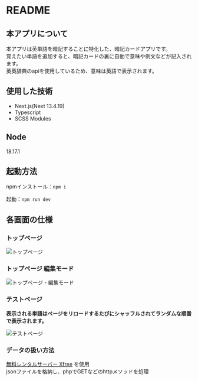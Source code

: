# README

## 本アプリについて

本アプリは英単語を暗記することに特化した、暗記カードアプリです。<br>
覚えたい単語を追加すると、暗記カードの裏に自動で意味や例文などが記入されます。<br>
英英辞典のapiを使用しているため、意味は英語で表示されます。

## 使用した技術

- Next.js(Next 13.4.19)
- Typescript
- SCSS Modules

## Node
18.17.1
## 起動方法

npmインストール：`npm i `

起動：`npm run dev`

## 各画面の仕様

### トップページ
![トップページ](https://github.com/yujioyama/flashcard/assets/43977868/c131914f-8cd2-4856-8de8-3e88d1eacd59)


### トップページ 編集モード


![トップページ - 編集モード](https://github.com/yujioyama/flashcard/assets/43977868/8c13b8fc-703d-490d-b71d-c85c1769ec93)


### テストページ


**表示される単語はページをリロードするたびにシャッフルされてランダムな順番で表示されます。**


![テストページ](https://github.com/yujioyama/flashcard/assets/43977868/55540b35-60f2-4533-9450-45d83d4be239)

### データの扱い方法

[無料レンタルサーバー Xfree](https://www.xfree.ne.jp/) を使用<br>
jsonファイルを格納し、phpでGETなどのhttpメソッドを処理
